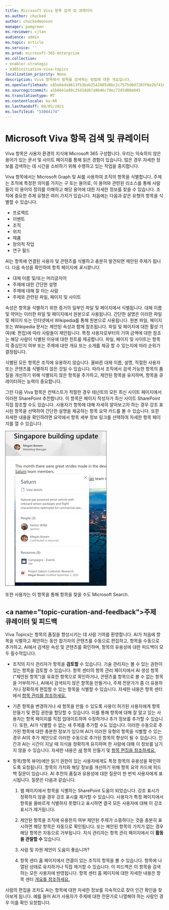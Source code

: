 ```yaml
---
title: Microsoft Viva 항목 검색 및 큐레이터
ms.author: chucked
author: chuckedmonson
manager: pamgreen
ms.reviewer: cjtan
audience: admin
ms.topic: article
ms.service: ''
ms.prod: microsoft-365-enterprise
ms.collection:
- enabler-strategic
- m365initiative-viva-topics
localization_priority: None
description: Viva 항목에서 항목을 검색하는 방법에 대한 개요입니다.
ms.openlocfilehash: c85ebbda9613fb3bab2542805d8bc2c7575d0d7203f6e2bf41650fb0d9771f60
ms.sourcegitcommit: a1b66e1e80c25d14d67a9b46c79ec7245d88e045
ms.translationtype: MT
ms.contentlocale: ko-KR
ms.lasthandoff: 08/05/2021
ms.locfileid: "53864174"
---
```

# <a name="topic-discovery-and-curation-in-microsoft-viva-topics"></a>Microsoft Viva 항목 검색 및 큐레이터 

Viva 항목은 사용자 환경의 지식에 Microsoft 365 구성합니다. 우리는 익숙하지 않은 용어가 있는 문서 및 사이트 페이지를 통해 읽은 경험이 있습니다. 많은 경우 자세한 정보를 검색하는 데 시간을 소비하기 위해 수행하고 있는 작업을 중지합니다.

Viva 항목에서는 Microsoft Graph 및 AI를  사용하여 조직의 항목을 식별합니다.  주제는 조직에 특정한 의미를 가지는 구 또는 용어로, 이 용어와 관련된 리소스를 통해 사람들이 이 용어의 정의를 이해하고 해당 용어에 대한 자세한 정보를 찾을 수 있습니다. 조직에 중요한 주제 유형은 여러 가지가 있습니다. 처음에는 다음과 같은 유형의 항목을 식별할 수 있습니다.

- 프로젝트
- 이벤트
- 조직
- 위치
- 제품
- 창의적 작업
- 연구 필드

AI는 항목에 연결된 사용자 및 콘텐츠를 식별하고 충분히 발견되면 제안된 주제가 됩니다. 다음 속성을 확인하여 항목 페이지에 *표시합니다.*

- 대체 이름 및/또는 머리글자어
- 주제에 대한 간단한 설명
- 주제에 대해 잘 아는 사람
- 주제와 관련된 파일, 페이지 및 사이트

속성은 항목을 식별하기 위한 증거의 일부인 파일 및 페이지에서 식별됩니다. 대체 이름 및 약어는 이러한 파일 및 페이지에서 원본으로 사용됩니다. 간단한 설명은 이러한 파일 및 페이지 또는 인터넷에서 Wikipedia를 통해 원본으로 사용됩니다. 원본 파일, 페이지 또는 Wikipedia 문서는 제안된 속성과 함께 참조됩니다. 파일 및 페이지에 대한 활성 기여(예: 편집)에 따라 사람들이 제안됩니다. 특정 사용자로부터의 기여 금액에 대한 참조는 해당 사람이 식별된 이유에 대한 힌트를 제공합니다. 파일, 페이지 및 사이트는 항목의 중심인지 여부 또는 주제에 대한 개요 또는 소개를 제공 할 수 있는지에 따라 순위가 결정됩니다. 

식별된 모든 항목은 조직에 유용하지 않습니다. 올바른 대체 이름, 설명, 적절한 사용자 또는 콘텐츠를 식별하지 않은 것일 수 있습니다. 따라서 조직에서 검색 가능한 항목의 품질을 개선하기 위해 식별되지 않은 항목을 추가하고, 제안된 항목을 유지하며, 항목을 큐레이터하는 능력이 중요합니다.

그런 다음 Viva 항목은 컨텍스트가 적절한 경우 테넌트의 모든 최신 사이트 페이지에서 이러한 SharePoint 추천합니다. 이 항목은 페이지 작성자가 최신 사이트 SharePoint 직접 참조할 수도 있습니다. 사용자가 항목에 대해 자세히 알아보고자 하는 경우 강조 표시된 항목을 선택하여  간단한 설명을 제공하는 항목 요약 카드를 볼 수 있습니다. 또한 자세한 내용을 확인하려면 요약에서  항목 세부 정보 링크를 선택하여 자세한 항목 페이지를 열 수 있습니다.

![주제가 강조 표시됩니다.](../media/knowledge-management/saturn.png) </br>

또한 사용자는 이 항목을 통해 항목을 찾을 수도 Microsoft Search.

## <a name="topic-curation-and-feedback&quot;></a>주제 큐레이터 및 피드백

Viva Topics는 항목의 품질을 향상시키는 데 사람 기여를 환영합니다. AI가 처음에 항목을 식별하고 제안하는 동안 참가자의 콘텐츠를 수동으로 편집하고, 항목을 수동으로 추가하고, AI에서 검색된 속성 및 콘텐츠를 확인하며, 항목의 유용성에 대한 피드백이 모두 필수적입니다.

- 조직의 지식 관리자가 항목을 **검토할** 수 있습니다. 기술 관리자는 볼 수 있는 권한이 있는 항목을 검토할 수 있습니다. 항목  센터의 항목 관리 페이지에서 AI 생성 항목(&quot;제안된 항목")을 유효한 항목으로 확인하거나, 콘텐츠를 항목으로 볼 수 없는 항목을 거부하거나, AI에서 검색되지 않은 항목을 만들거나, 주제 전문가가 좀 더 유용하거나 정확하게 편집할 수 있는 항목을 식별할 수 있습니다. 자세한 내용은 항목 센터에서 [항목 관리를 참조하세요.](manage-topics.md)

- 기존 항목을  변경하거나 새 항목을 만들 수 있도록 사용이 허가된 사용자에게 항목 만들기 및 편집 권한을 할당할 수 있습니다. 이를 통해 항목에 대해 잘 알고 있는 사용자는 항목 페이지를 직접 업데이트하여 수정하거나 추가 정보를 추가할 수 있습니다. 또한, AI가 식별할 수 없는 새 주제를 추가할 수도 있습니다. 이러한 수동으로 추가된 항목에 대한 충분한 정보가 있으며 AI가 이러한 유형의 항목을 식별할 수 있는 경우 AI의 추가 제안으로 이러한 수동으로 추가된 항목의 향상이 될 수 있습니다. 인간과 AI는 시간이 지날 때 지식을 정확하게 유지하며 한 사람에 대해 이 정보를 남기지 않을 수 있습니다. 자세한 내용은 [새](./create-a-topic.md) 항목 만들기 및 [항목 편집을 참조하세요.](./edit-a-topic.md)

- 항목(항목 뷰어)에만 읽기 권한이 있는 사용자에게도 특정 항목의 유용성을 확인하도록 요청됩니다. 항목의 가치와 해당  정보를 개선하기 위해 항목 요약 카드에 피드백 질문이 있습니다. AI 추천의 품질과 유용성에 대한 질문이 한 번씩 사용자에게 표시됩니다. 질문은 다음과 같습니다.

    1. 웹 페이지에서 항목을 식별하는 SharePoint 도움이 되었습니다. 강조 표시가 정확하지 않을 경우 강조 표시를 제거할 수 있습니다. 사용자가 특정 페이지에서 항목을 올바르게 식별하지 못했다고 표시하면 결국 모든 사용자에 대해 이 강조 표시가 제거됩니다. 

    2. 제안된 항목을 조직에 유용한지 여부 제안된 주제가 소중하다는 것을 충분히 표시하면 해당 항목은 자동으로 확인됩니다. 또는 제안된 항목의 가치가 없는 경우 해당 항목은 자동으로 거부됩니다. 지식 관리자는 항목 관리 페이지에서 이 **활동을 관찰할 수** 있습니다.

    3. 사람 및 자원 제안이 도움이 좋습니까?

    4. 항목 센터 홈 페이지에서 연결이 있는 조직의 항목을 볼 수 있습니다. 항목에 나열된 상태로 유지하거나 직접 제거할 수 있습니다. 이 피드백은 이 항목을 검색하는 모든 사용자에 반영됩니다. 항목 센터 홈 페이지에 대한 자세한 내용은 항목 센터 [개요를 참조하세요.](./topic-center-overview.md)

사람의 편집을 조차도 AI는 항목에 대한 자세한 정보를 지속적으로 찾아 인간 확인을 찾아보게 됩니다. 예를 들어 AI가 사용자가 주제에 대한 전문가로 나열해야 하는 사람인 경우 이를 확인 요청합니다. 

